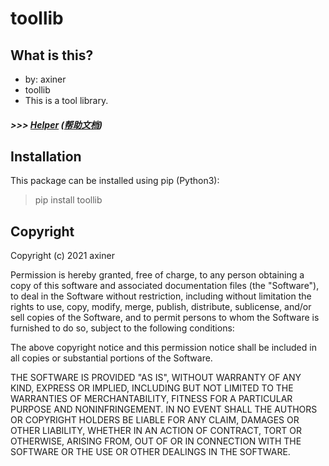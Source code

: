 # toollib

## What is this?
* by: axiner
* toollib
* This is a tool library.

##### *>>>* *[Helper](https://github.com/atpuxiner/toollib/blob/main/docs/helper.md) ([帮助文档](https://blog.csdn.net/atpuxiner/article/details/122114364))*


## Installation
This package can be installed using pip (Python3):
> pip install toollib


## Copyright
Copyright (c) 2021 axiner

Permission is hereby granted, free of charge, to any person obtaining a copy
of this software and associated documentation files (the "Software"), to deal
in the Software without restriction, including without limitation the rights
to use, copy, modify, merge, publish, distribute, sublicense, and/or sell
copies of the Software, and to permit persons to whom the Software is
furnished to do so, subject to the following conditions:

The above copyright notice and this permission notice shall be included in all
copies or substantial portions of the Software.

THE SOFTWARE IS PROVIDED "AS IS", WITHOUT WARRANTY OF ANY KIND, EXPRESS OR
IMPLIED, INCLUDING BUT NOT LIMITED TO THE WARRANTIES OF MERCHANTABILITY,
FITNESS FOR A PARTICULAR PURPOSE AND NONINFRINGEMENT. IN NO EVENT SHALL THE
AUTHORS OR COPYRIGHT HOLDERS BE LIABLE FOR ANY CLAIM, DAMAGES OR OTHER
LIABILITY, WHETHER IN AN ACTION OF CONTRACT, TORT OR OTHERWISE, ARISING FROM,
OUT OF OR IN CONNECTION WITH THE SOFTWARE OR THE USE OR OTHER DEALINGS IN THE
SOFTWARE.
